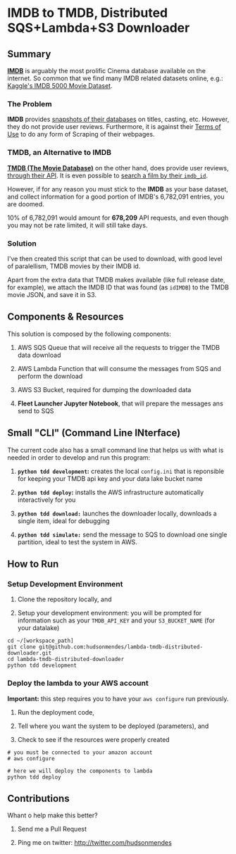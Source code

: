 # IMDB to TMDB, Distributed SQS+Lambda+S3 Downloader

## Summary

**[IMDB](imdb.com)** is arguably the most prolific Cinema database
available on the internet. So common that we find many IMDB related
datasets online, e.g.: [Kaggle's IMDB 5000 Movie Dataset](https://www.kaggle.com/carolzhangdc/imdb-5000-movie-dataset).

### The Problem

**IMDB** provides [snapshots of their databases](https://datasets.imdbws.com/) on titles, casting, etc.
However, they do not provide user reviews. Furthermore, it is against their [Terms of Use](https://help.imdb.com/article/imdb/general-information/can-i-use-imdb-data-in-my-software/G5JTRESSHJBBHTGX?pf_rd_m=A2FGELUUNOQJNL&pf_rd_p=3aefe545-f8d3-4562-976a-e5eb47d1bb18&pf_rd_r=JGP2HXF3JTGQ8PZRRC3E&pf_rd_s=center-1&pf_rd_t=60601&pf_rd_i=interfaces&ref_=fea_mn_lk1#) to do any form of Scraping of their webpages.

### TMDB, an Alternative to IMDB

**[TMDB (The Movie Database)](https://www.themoviedb.org/?language=en-US)** on the other hand, does provide user reviews, [through their API](https://developers.themoviedb.org/3). It is even possible to [search a film by their `imdb_id`](https://developers.themoviedb.org/3/find/find-by-id).

However, if for any reason you must stick to the **IMDB** as your base dataset, and collect information for a good portion of IMDB's 6,782,091 entries, you are doomed.

10% of 6,782,091 would amount for **678,209** API requests, and even though you may not be rate limited, it will still take days.

### Solution

I've then created this script that can be used to download, with good level of paralellism, TMDB movies by their IMDB id.

Apart from the extra data that TMDB makes available (like full release date, for example), we attach the IMDB ID that was found (as `idIMDB`) to the TMDB movie JSON, and save it in S3.

## Components & Resources

This solution is composed by the following components:

1. AWS SQS Queue that will receive all the requests to trigger the TMDB data download

2. AWS Lambda Function that will consume the messages from SQS and perform the download

3. AWS S3 Bucket, required for dumping the downloaded data

3. **Fleet Launcher Jupyter Notebook**, that will prepare the messages ans send to SQS

## Small "CLI" (Command Line INterface)

The current code also has a small command line that helps us with what is needed in order to develop and run this program:

1. **`python tdd development`:** creates the local `config.ini` that is reponsible for keeping your TMDB api key and your data lake bucket name

2. **`python tdd deploy`:** installs the AWS infrastructure automatically interactively for you

3. **`python tdd download:`** launches the downloader locally, downloads a single item, ideal for debugging

3. **`python tdd simulate:`** send the message to SQS to download one single partition, ideal to test the system in AWS.

## How to Run

### Setup Development Environment

1. Clone the repository locally, and

2. Setup your development environment: you will be prompted for information such as your `TMDB_API_KEY` and your `S3_BUCKET_NAME` (for your datalake)

```
cd ~/[workspace_path]
git clone git@github.com:hudsonmendes/lambda-tmdb-distributed-downloader.git
cd lambda-tmdb-distributed-downloader
python tdd development
```

### Deploy the lambda to your AWS account

**Important:** this step requires you to have your `aws configure` run previously.

1. Run the deployment code,

2. Tell where you want the system to be deployed (parameters), and

3. Check to see if the resources were properly created

```
# you must be connected to your amazon account
# aws configure

# here we will deploy the components to lambda
python tdd deploy
```

## Contributions

Whant o help make this better?

1. Send me a Pull Request

2. Ping me on twitter: http://twitter.com/hudsonmendes